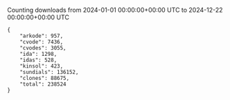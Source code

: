 
Counting downloads from 2024-01-01 00:00:00+00:00 UTC to 2024-12-22 00:00:00+00:00 UTC

```
{
    "arkode": 957,
    "cvode": 7436,
    "cvodes": 3055,
    "ida": 1298,
    "idas": 528,
    "kinsol": 423,
    "sundials": 136152,
    "clones": 88675,
    "total": 238524
}
```
